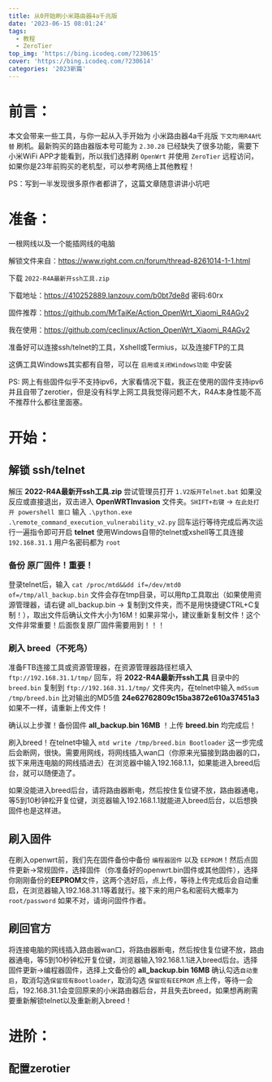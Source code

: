 ```yaml
---
title: 从0开始刷小米路由器4a千兆版
date: '2023-06-15 08:01:24'
tags:
  - 教程
  - ZeroTier
top_img: 'https://bing.icodeq.com/?230615'
cover: 'https://bing.icodeq.com/?230614'
categories: '2023新篇'
---
```


# 前言：

本文会带来一些工具，与你一起从入手开始为 小米路由器4a千兆版 `下文均用R4A代替` 刷机。最新购买的路由器版本号可能为 `2.30.28` 已经缺失了很多功能，需要下小米WiFi APP才能看到，所以我们选择刷 `OpenWrt` 并使用 `ZeroTier` 远程访问，如果你是23年前购买的老机型，可以参考网络上其他教程！

PS：写到一半发现很多原作者都讲了，这篇文章随意讲讲小坑吧

# 准备：

一根网线以及一个能插网线的电脑

解锁文件来自：https://www.right.com.cn/forum/thread-8261014-1-1.html

下载 `2022-R4A最新开ssh工具.zip`

下载地址：https://410252889.lanzouv.com/b0bt7de8d 密码:60rx

固件推荐：https://github.com/MrTaiKe/Action_OpenWrt_Xiaomi_R4AGv2

我在使用：https://github.com/ceclinux/Action_OpenWrt_Xiaomi_R4AGv2

准备好可以连接ssh/telnet的工具，Xshell或Termius，以及连接FTP的工具

这俩工具Windows其实都有自带，可以在 `启用或关闭Windows功能` 中安装

PS: 网上有些固件似乎不支持ipv6，大家看情况下载，我正在使用的固件支持ipv6并且自带了zerotier，但是没有科学上网工具我觉得问题不大，R4A本身性能不高不推荐什么都往里面塞。

# 开始：

## 解锁 ssh/telnet

解压 **2022-R4A最新开ssh工具.zip** 尝试管理员打开 `1.V2版开Telnet.bat` 如果没反应或直接退出，双击进入 **OpenWRTInvasion** 文件夹。`SHIFT+右键` -> `在此处打开 powershell 窗口` 输入 `.\python.exe .\remote_command_execution_vulnerability_v2.py` 回车运行等待完成后再次运行一遍指令即可开启 **telnet** 使用Windows自带的telnet或xshell等工具连接 `192.168.31.1` 用户名密码都为 `root`

### 备份 原厂固件！重要！

登录telnet后，输入 `cat /proc/mtd&&dd if=/dev/mtd0 of=/tmp/all_backup.bin` 文件会存在tmp目录，可以用ftp工具取出（如果使用资源管理器，请右键 all_backup.bin -> 复制到文件夹，而不是用快捷键CTRL+C复制！），取出文件后确认文件大小为16M！如果非常小，建议重新复制文件！这个文件非常重要！后面恢复原厂固件需要用到！！！

### 刷入 breed（不死鸟）

准备FTB连接工具或资源管理器，在资源管理器路径栏填入 `ftp://192.168.31.1/tmp/` 回车，将 **2022-R4A最新开ssh工具** 目录中的 `breed.bin` 复制到 `ftp://192.168.31.1/tmp/` 文件夹内，在telnet中输入 `md5sum /tmp/breed.bin` 比对输出的MD5值 **24e62762809c15ba3872e610a37451a3** 如果不一样，请重新上传文件！

确认以上步骤！备份固件 **all_backup.bin 16MB** ！上传 **breed.bin** 均完成后！

刷入breed！在telnet中输入 `mtd write /tmp/breed.bin Bootloader` 这一步完成后会断网，很快。需要用网线，将网线插入wan口（你原来光猫接到路由器的口，拔下来用连电脑的网线插进去）在浏览器中输入192.168.1.1，如果能进入breed后台，就可以随便造了。

如果没能进入breed后台，请将路由器断电，然后按住复位键不放，路由器通电，等5到10秒钟松开复位键，浏览器输入192.168.1.1就能进入breed后台，以后想换固件也是这样进。

## 刷入固件

在刷入openwrt前，我们先在固件备份中备份 `编程器固件` 以及 `EEPROM`！然后点固件更新->常规固件，选择固件（你准备好的openwrt.bin固件或其他固件），选择你刚刚备份的**EEPROM**文件，这两个选好后，点上传，等待上传完成后会自动重启，在浏览器输入192.168.31.1等着就行。接下来的用户名和密码大概率为 `root/password` 如果不对，请询问固件作者。

## 刷回官方

将连接电脑的网线插入路由器wan口，将路由器断电，然后按住复位键不放，路由器通电，等5到10秒钟松开复位键，浏览器输入192.168.1.1进入breed后台。选择固件更新->编程器固件，选择上文备份的 **all_backup.bin 16MB** 确认勾选`自动重启`，取消勾选`保留现有Bootloader`，取消勾选 `保留现有EEPROM` 点上传，等待一会后，192.168.31.1会变回原来的小米路由器后台，并且失去breed，如果想再刷需要重新解锁telnet以及重新刷入breed！

# 进阶：

## 配置zerotier

